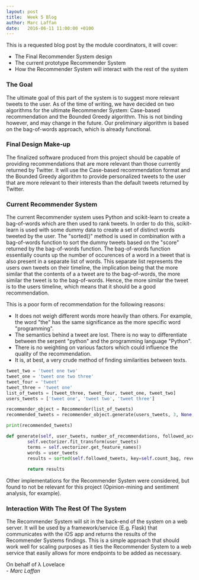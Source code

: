```yaml
---
layout: post
title:  Week 5 Blog
author: Marc Laffan
date:   2016-06-11 11:00:00 +0100
---
```


This is a requested blog post by the module coordinators, it will cover:

* The Final Recommender System design
* The current prototype Recommender System
* How the Recommender System will interact with the rest of the system


### The Goal

The ultimate goal of this part of the system is to suggest more relevant tweets to the user. As of the time of writing, we have decided on two algorithms for the ultimate Recommender System: Case-based recommendation and the Bounded Greedy algorithm. This is not binding however, and may change in the future. Our preliminary algorithm is based on the bag-of-words approach, which is already functional.

### Final Design Make-up

The finalized software produced from this project should be capable of providing recommendations that are more relevant than those currently returned by Twitter. It will use the Case-based recommendation format and the Bounded Greedy algorithm to provide personalized tweets to the user that are more relevant to their interests than the default tweets returned by Twitter.


### Current Recommender System

The current Recommender system uses Python and scikit-learn to create a bag-of-words which are then used to rank tweets. In order to do this, scikit-learn is used with some dummy data to create a set of distinct words tweeted by the user. The "sorted()" method is used in combination with a bag-of-words function to sort the dummy tweets based on the "score" returned by the bag-of-words function. The bag-of-words function essentially counts up the number of occurences of a word in a tweet that is also present in a separate list of words. This separate list represents the users own tweets on their timeline, the implication being that the more similar that the contents of a a tweet are to the bag-of-words, the more similar the tweet is to the bag-of-words. Hence, the more similar the tweet is to the users timeline, which means that it should be a good recommendation.

This is a poor form of recommendation for the following reasons:

- It does not weigh different words more heavily than others. For example, the word "the" has the same significance as the more specific word "programming".
- The semantics behind a tweet are lost. There is no way to differentiate between the serpent "python" and the programming language "Python".
- There is no weighting on various factors which could influence the quality of the recommendation.
- It is, at best, a very crude method of finding similarities between texts.

```python
tweet_two = 'tweet one two'
tweet_one = 'tweet one two three'
tweet_four = 'tweet'
tweet_three = 'tweet one'
list_of_tweets = [tweet_three, tweet_four, tweet_one, tweet_two]
users_tweets = ['tweet one', 'tweet two', 'tweet three']

recommender_object = Recommender(list_of_tweets)
recommended_tweets = recommender_object.generate(users_tweets, 3, None, None)

print(recommended_tweets)
```

```python
def generate(self, user_tweets, number_of_recommendations, followed_accounts, how_many_days_ago):
        self.vectorizer.fit_transform(user_tweets)
        terms = self.vectorizer.get_feature_names()
        words = user_tweets
        results = sorted(self.followed_tweets, key=self.count_bag, reverse=True)
        
        return results
```

Other implementations for the Recommender System were considered, but found to not be relevant for this project (Opinion-mining and sentiment analysis, for example).

### Interaction With The Rest Of The System

The Recommender System will sit in the back-end of the system on a web server. It will be used by a framework/service (E.g. Flask) that communicates with the iOS app and returns the results of the Recommender Systems findings. This is a simple approach that should work well for scaling purposes as it ties the Recommender System to a web service that easily allows for more endpoints to be added as necessary.

On behalf of λ Lovelace  
\- *Marc Laffan*